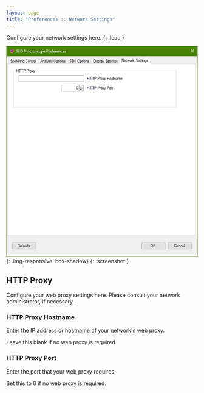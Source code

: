 ```yaml
---
layout: page
title: "Preferences :: Network Settings"
---
```


Configure your network settings here.
{: .lead }

![SEO Macroscope spidering control preferences](../../images/preferences-network-settings.png){: .img-responsive .box-shadow}
{: .screenshot }

## HTTP Proxy

Configure your web proxy settings here. Please consult your network administrator, if necessary.

### HTTP Proxy Hostname

Enter the IP address or hostname of your network's web proxy.

Leave this blank if no web proxy is required.

### HTTP Proxy Port

Enter the port that your web proxy requires.

Set this to 0 if no web proxy is required.
